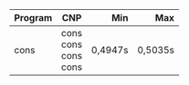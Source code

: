 Program | CNP | Min | Max
--- | --- | ---: | ---:
cons | cons<br/>cons<br/>cons<br/>cons | 0,4947s | 0,5035s
